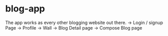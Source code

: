 # blog-app
The app works as every other blogging website out there.
    -> Login / signup Page
    -> Profile
    -> Wall
    -> Blog Detail page
    -> Compose Blog page
